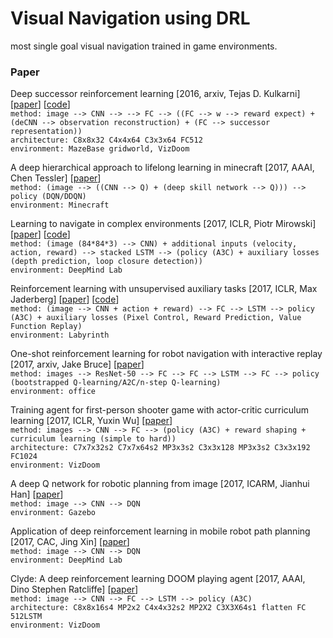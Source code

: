 # Visual Navigation using DRL

most single goal visual navigation trained in game environments.

### Paper

Deep successor reinforcement learning \[2016, arxiv, Tejas D. Kulkarni\] \[[paper](https://arxiv.org/pdf/1606.02396.pdf)\] \[[code](https://github.com/Ardavans/DSR)\]<br/>
`method: image --> CNN --> --> FC --> ((FC --> w --> reward expect) + (deCNN --> observation reconstruction) + (FC --> successor representation))`<br/>
`architecture: C8x8x32 C4x4x64 C3x3x64 FC512`<br/>
`environment: MazeBase gridworld, VizDoom`

A deep hierarchical approach to lifelong learning in minecraft \[2017, AAAI, Chen Tessler\] \[[paper](https://www.aaai.org/ocs/index.php/AAAI/AAAI17/paper/download/14630/13950)\]<br/>
`method: (image --> ((CNN --> Q) + (deep skill network --> Q))) --> policy (DQN/DDQN)`<br/>
`environment: Minecraft`

Learning to navigate in complex environments \[2017, ICLR, Piotr Mirowski\] \[[paper](https://arxiv.org/pdf/1611.03673.pdf)\] \[[code](https://github.com/tgangwani/GA3C-DeepNavigation)\]<br/>
`method: (image (84*84*3) --> CNN) + additional inputs (velocity, action, reward) --> stacked LSTM --> (policy (A3C) + auxiliary losses (depth prediction, loop closure detection))` <br/>
`environment: DeepMind Lab`

Reinforcement learning with unsupervised auxiliary tasks \[2017, ICLR, Max Jaderberg\] \[[paper](https://arxiv.org/pdf/1611.05397.pdf)\] \[[code](https://github.com/miyosuda/unreal)\]<br/>
`method: (image --> CNN + action + reward) --> FC --> LSTM --> policy (A3C) + auxiliary losses (Pixel Control, Reward Prediction, Value Function Replay)`<br/>
`environment: Labyrinth`

One-shot reinforcement learning for robot navigation with interactive replay \[2017, arxiv, Jake Bruce\] \[[paper](https://arxiv.org/pdf/1711.10137.pdf)\]<br/>
`method: images --> ResNet-50 --> FC --> FC --> LSTM --> FC --> policy (bootstrapped Q-learning/A2C/n-step Q-learning)`<br/>
`environment: office`

Training agent for first-person shooter game with actor-critic curriculum learning \[2017, ICLR, Yuxin Wu\] \[[paper](https://openreview.net/pdf?id=Hk3mPK5gg)\]<br/>
`method: images --> CNN --> FC --> (policy (A3C) + reward shaping + curriculum learning (simple to hard))`<br/>
`architecture: C7x7x32s2 C7x7x64s2 MP3x3s2 C3x3x128 MP3x3s2 C3x3x192 FC1024`<br/>
`environment: VizDoom`

A deep Q network for robotic planning from image \[2017, ICARM, Jianhui Han\] \[[paper](https://ieeexplore.ieee.org/stamp/stamp.jsp?tp=&arnumber=8273235)\]<br/>
`method: image --> CNN --> DQN`<br/>
`environment: Gazebo`

Application of deep reinforcement learning in mobile robot path planning \[2017, CAC, Jing Xin\] \[[paper](https://ieeexplore.ieee.org/stamp/stamp.jsp?tp=&arnumber=8244061)\]<br/>
`method: image --> CNN --> DQN`<br/>
`environment: DeepMind Lab`

Clyde: A deep reinforcement learning DOOM playing agent \[2017, AAAI, Dino Stephen Ratcliffe\] \[[paper](https://www.aaai.org/ocs/index.php/WS/AAAIW17/paper/viewPaper/15130)\]<br/>
`method: image --> CNN --> FC --> LSTM --> policy (A3C)`<br/>
`architecture: C8x8x16s4 MP2x2 C4x4x32s2 MP2X2 C3X3X64s1 flatten FC 512LSTM`<br/>
`environment: VizDoom`
